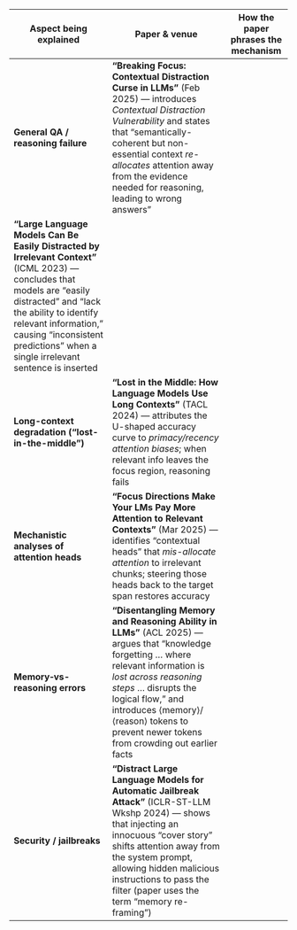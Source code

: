 

| Aspect being explained | Paper & venue | How the paper phrases the mechanism |
| ----- | ----- | ----- |
| **General QA / reasoning failure** | **“Breaking Focus: Contextual Distraction Curse in LLMs”** (Feb 2025\) — introduces *Contextual Distraction Vulnerability* and states that “semantically-coherent but non-essential context *re-allocates* attention away from the evidence needed for reasoning, leading to wrong answers”  |  |
| **“Large Language Models Can Be Easily Distracted by Irrelevant Context”** (ICML 2023\) — concludes that models are “easily distracted” and “lack the ability to identify relevant information,” causing “inconsistent predictions” when a single irrelevant sentence is inserted  |  |  |
| **Long-context degradation (“lost-in-the-middle”)** | **“Lost in the Middle: How Language Models Use Long Contexts”** (TACL 2024\) — attributes the U-shaped accuracy curve to *primacy/recency attention biases*; when relevant info leaves the focus region, reasoning fails  |  |
| **Mechanistic analyses of attention heads** | **“Focus Directions Make Your LMs Pay More Attention to Relevant Contexts”** (Mar 2025\) — identifies “contextual heads” that *mis-allocate attention* to irrelevant chunks; steering those heads back to the target span restores accuracy  |  |
| **Memory‐vs-reasoning errors** | **“Disentangling Memory and Reasoning Ability in LLMs”** (ACL 2025\) — argues that “knowledge forgetting … where relevant information is *lost across reasoning steps* … disrupts the logical flow,” and introduces ⟨memory⟩/⟨reason⟩ tokens to prevent newer tokens from crowding out earlier facts  |  |
| **Security / jailbreaks** | **“Distract Large Language Models for Automatic Jailbreak Attack”** (ICLR-ST-LLM Wkshp 2024\) — shows that injecting an innocuous “cover story” shifts attention away from the system prompt, allowing hidden malicious instructions to pass the filter (paper uses the term “memory re-framing”)  |  |

